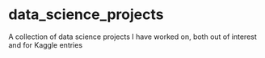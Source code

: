 # data_science_projects
A collection of data science projects I have worked on, both out of interest and for Kaggle entries
